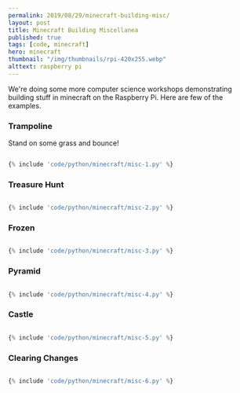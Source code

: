```yaml
---
permalink: 2019/08/29/minecraft-building-misc/
layout: post
title: Minecraft Building Miscellanea
published: true
tags: [code, minecraft]
hero: minecraft
thumbnail: "/img/thumbnails/rpi-420x255.webp"
alttext: raspberry pi
---
```


We're doing some more computer science workshops demonstrating building stuff in minecraft on the Raspberry Pi. Here are
few of the examples.

### Trampoline

Stand on some grass and bounce!

```python

{% include 'code/python/minecraft/misc-1.py' %}

```

### Treasure Hunt

```python

{% include 'code/python/minecraft/misc-2.py' %}

```

### Frozen

```python

{% include 'code/python/minecraft/misc-3.py' %}

```

### Pyramid

```python

{% include 'code/python/minecraft/misc-4.py' %}

```

### Castle

```python

{% include 'code/python/minecraft/misc-5.py' %}

```

### Clearing Changes

```python

{% include 'code/python/minecraft/misc-6.py' %}

```
